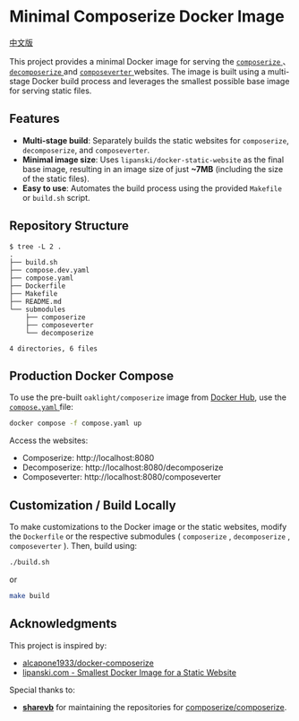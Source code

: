 # Minimal Composerize Docker Image

[中文版](./README.md)

This project provides a minimal Docker image for serving the [ `composerize` ](https://www.composerize.com/) 、 [ `decomposerize` ](https://www.decomposerize.com/) and [ `composeverter` ](https://www.composeverter.com/) websites. The image is built using a multi-stage Docker build process and leverages the smallest possible base image for serving static files.

## Features

* **Multi-stage build**: Separately builds the static websites for `composerize`,                `decomposerize`, and `composeverter`.
* **Minimal image size**: Uses `lipanski/docker-static-website` as the final base image, resulting in an image size of just **~7MB** (including the size of the static files).
* **Easy to use**: Automates the build process using the provided `Makefile` or `build.sh` script.

## Repository Structure

```
$ tree -L 2 .
.
├── build.sh
├── compose.dev.yaml
├── compose.yaml
├── Dockerfile
├── Makefile
├── README.md
└── submodules
    ├── composerize
    ├── composeverter
    └── decomposerize

4 directories, 6 files
```

## Production Docker Compose

To use the pre-built `oaklight/composerize` image from [Docker Hub](https://hub.docker.com/r/oaklight/composerize), use the [ `compose.yaml` ](compose.yaml) file:

```bash
docker compose -f compose.yaml up
```

Access the websites:
* Composerize: http://localhost:8080
* Decomposerize: http://localhost:8080/decomposerize
* Composeverter: http://localhost:8080/composeverter

## Customization / Build Locally

To make customizations to the Docker image or the static websites, modify the `Dockerfile` or the respective submodules ( `composerize` , `decomposerize` , `composeverter` ). Then, build using:

```bash
./build.sh
```

or

```bash
make build
```

## Acknowledgments

This project is inspired by:
* [alcapone1933/docker-composerize](https://github.com/alcapone1933/docker-composerize)
* [lipanski.com - Smallest Docker Image for a Static Website](https://lipanski.com/posts/smallest-docker-image-static-website)

Special thanks to:
* [**sharevb**](https://github.com/sharevb) for maintaining the repositories for [composerize/composerize](https://github.com/composerize/composerize).
